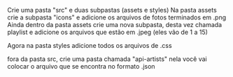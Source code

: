 Crie uma pasta "src" e duas subpastas (assets e styles)
Na pasta assets crie a subpasta "icons" e adicione os arquivos de fotos terminados em .png 
Ainda dentro da pasta assets crie uma nova subpasta, desta vez chamada playlist e adicione os arquivos que estão em .jpeg (eles vão de 1 a 15)

Agora na pasta styles adicione todos os arquivos de .css

fora da pasta src, crie uma pasta chamada "api-artists" nela você vai colocar o arquivo que se encontra no formato .json
